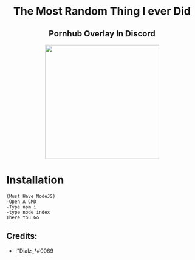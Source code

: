 # <center> The Most Random Thing I ever Did </center>

## <center> Pornhub Overlay In Discord </center>

<center> <img src="https://cdn.discordapp.com/attachments/948281991973978112/957225594628755486/unknown.png" height=300> </center>

# Installation

```
(Must Have NodeJS)
-Open A CMD
-Type npm i
-type node index
There You Go
``` 

## Credits:
- !"Dialz_†#0069
